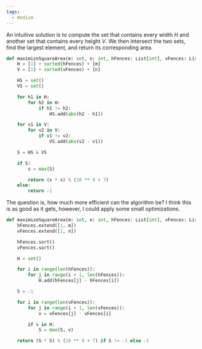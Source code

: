 ```yaml
---
tags:
  - medium
---
```


An intuitive solution is to compute the set that contains every width $H$ and another set that contains every height $V$. We then intersect the two sets, find the largest element, and return its corresponding area.

```python
def maximizeSquareArea(m: int, n: int, hFences: List[int], vFences: List[int]) -> int:
	H = [1] + sorted(hFences) + [m]
	V = [1] + sorted(vFences) + [n]

	HS = set()
	VS = set()

	for h1 in H:
		for h2 in H:
			if h1 != h2:
				HS.add(abs(h2 - h1))

	for v1 in V:
		for v2 in V:
			if v1 != v2:
				VS.add(abs(v2 - v1))

	S = HS & VS

	if S:
		s = max(S)

		return (s * s) % (10 ** 9 + 7)
	else:
		return -1
```

The question is, how much more efficient can the algorithm be? I think this is as good as it gets, however, I could apply some small optimizations.

```python
def maximizeSquareArea(m: int, n: int, hFences: List[int], vFences: List[int]) -> int:
	hFences.extend([1, m])
	vFences.extend([1, n])

	hFences.sort()
	vFences.sort()

	H = set()

	for i in range(len(hFences)):
		for j in range(i + 1, len(hFences)):
			H.add(hFences[j] - hFences[i])

	S = -1

	for i in range(len(vFences)):
		for j in range(i + 1, len(vFences)):
			v = vFences[j] - vFences[i]

		if v in H:
			S = max(S, v)

	return (S * S) % (10 ** 9 + 7) if S != -1 else -1
```
